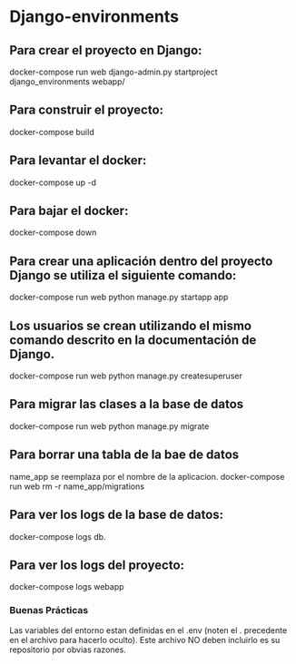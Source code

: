 # Django-environments

## Para crear el proyecto en Django:
docker-compose run web django-admin.py startproject django_environments webapp/

## Para construir el proyecto:
docker-compose build

## Para levantar el docker:
docker-compose up -d

## Para bajar el docker:
docker-compose down

## Para crear una aplicación dentro del proyecto Django se utiliza el siguiente comando:
docker-compose run web python manage.py startapp app

## Los usuarios se crean utilizando el mismo comando descrito en la documentación de Django.
docker-compose run web python manage.py createsuperuser

## Para migrar las clases a la base de datos
docker-compose run web python manage.py migrate

## Para borrar una tabla de la bae de datos
name_app se reemplaza por el nombre de la aplicacion. 
docker-compose run web rm -r name_app/migrations

## Para ver los logs de la base de datos:
docker-compose logs db.

## Para ver los logs del proyecto:
docker-compose logs webapp

### Buenas Prácticas

Las variables del entorno estan definidas en el .env (noten el . precedente en el archivo para hacerlo oculto).
Este archivo NO deben incluirlo es su repositorio por obvias razones.
